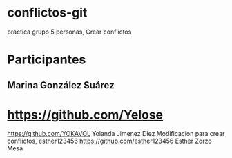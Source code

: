 # conflictos-git

practica grupo 5 personas, Crear conflictos

# Participantes

## Marina González Suárez

# https://github.com/Yelose

https://github.com/YOKAVOL Yolanda Jimenez Diez
Modificacion para crear conflictos, esther123456
https://github.com/esther123456 Esther Zorzo Mesa
